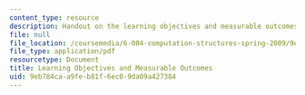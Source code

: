```yaml
---
content_type: resource
description: Handout on the learning objectives and measurable outcomes of the course.
file: null
file_location: /coursemedia/6-004-computation-structures-spring-2009/9eb784caa9feb81f6ec09da09a427384_MIT6_004s09_syll_objectives.pdf
file_type: application/pdf
resourcetype: Document
title: Learning Objectives and Measurable Outcomes
uid: 9eb784ca-a9fe-b81f-6ec0-9da09a427384
---
```

